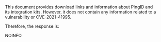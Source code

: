 This document provides download links and information about PingID and its integration kits. However, it does not contain any information related to a vulnerability or CVE-2021-41995.

Therefore, the response is:

NOINFO